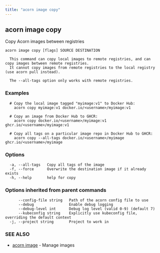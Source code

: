 ```yaml
---
title: "acorn image copy"
---
```

## acorn image copy

Copy Acorn images between registries

```
acorn image copy [flags] SOURCE DESTINATION

  This command can copy local images to remote registries, and can copy images between remote registries.
  It cannot copy images from remote registries to the local registry (use acorn pull instead).

  The --all-tags option only works with remote registries.
```

### Examples

```
  # Copy the local image tagged "myimage:v1" to Docker Hub:
    acorn copy myimage:v1 docker.io/<username>/myimage:v1

  # Copy an image from Docker Hub to GHCR:
    acorn copy docker.io/<username>/myimage:v1 ghcr.io/<username>/myimage:v1

  # Copy all tags on a particular image repo in Docker Hub to GHCR:
    acorn copy --all-tags docker.io/<username>/myimage ghcr.io/<username>/myimage
```

### Options

```
  -a, --all-tags   Copy all tags of the image
  -f, --force      Overwrite the destination image if it already exists
  -h, --help       help for copy
```

### Options inherited from parent commands

```
      --config-file string   Path of the acorn config file to use
      --debug                Enable debug logging
      --debug-level int      Debug log level (valid 0-9) (default 7)
      --kubeconfig string    Explicitly use kubeconfig file, overriding the default context
  -j, --project string       Project to work in
```

### SEE ALSO

* [acorn image](acorn_image.md)	 - Manage images

